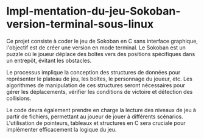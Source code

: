 # Impl-mentation-du-jeu-Sokoban-version-terminal-sous-linux

Ce projet consiste à coder le jeu de Sokoban en C sans interface graphique, l'objectif est de créer une version en mode terminal. Le Sokoban est un puzzle où le joueur déplace des boîtes vers des positions spécifiques dans un entrepôt, évitant les obstacles.

Le processus implique la conception des structures de données pour représenter le plateau de jeu, les boîtes, le personnage du joueur, etc. Les algorithmes de manipulation de ces structures seront nécessaires pour gérer les déplacements, vérifier les conditions de victoire et détection des collisions.

Le code devra également prendre en charge la lecture des niveaux de jeu à partir de fichiers, permettant au joueur de jouer à différents scénarios. L'utilisation de pointeurs, tableaux et structures en C sera cruciale pour implémenter efficacement la logique du jeu.
